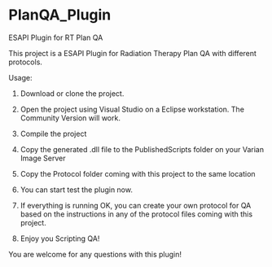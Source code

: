 # PlanQA_Plugin
ESAPI Plugin for RT Plan QA

This project is a ESAPI Plugin for Radiation Therapy Plan QA with different protocols.

Usage:

1. Download or clone the project.

2. Open the project using Visual Studio on a Eclipse workstation. The Community Version will work.

3. Compile the project

4. Copy the generated .dll file to the PublishedScripts folder on your Varian Image Server

5. Copy the Protocol folder coming with this project to the same location

6. You can start test the plugin now.

7. If everything is running OK, you can create your own protocol for QA based on the instructions in any of the protocol files coming with this project.

8. Enjoy you Scripting QA!

You are welcome for any questions with this plugin!
